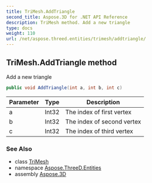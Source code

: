 ```yaml
---
title: TriMesh.AddTriangle
second_title: Aspose.3D for .NET API Reference
description: TriMesh method. Add a new triangle
type: docs
weight: 110
url: /net/aspose.threed.entities/trimesh/addtriangle/
---
```

## TriMesh.AddTriangle method

Add a new triangle

```csharp
public void AddTriangle(int a, int b, int c)
```

| Parameter | Type | Description |
| --- | --- | --- |
| a | Int32 | The index of first vertex |
| b | Int32 | The index of second vertex |
| c | Int32 | The index of third vertex |

### See Also

* class [TriMesh](../)
* namespace [Aspose.ThreeD.Entities](../../trimesh/)
* assembly [Aspose.3D](../../../)


